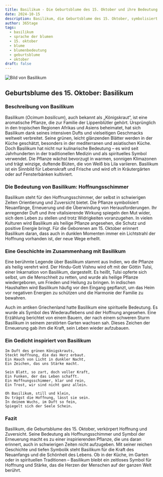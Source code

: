 ```yaml
---
title: Basilikum - Die Geburtsblume des 15. Oktober und ihre Bedeutung
date: 2024-10-15
description: Basilikum, die Geburtsblume des 15. Oktober, symbolisiert Hoffnungsschimmer. Erfahre mehr über ihre Geschichte, Bedeutung und Symbolik in der Sprache der Blumen.
author: 365tage
tags:
  - basilikum
  - sprache der blumen
  - 15. oktober
  - blume
  - blumenbedeutung
  - geburtsblume
  - oktober
draft: false
---
```


![Bild von Basilikum](https://cdn.pixabay.com/photo/2017/09/19/16/34/plant-2765798_1280.jpg#center)


## Geburtsblume des 15. Oktober: Basilikum

### Beschreibung von Basilikum

Basilikum (_Ocimum basilicum_), auch bekannt als „Königskraut“, ist eine aromatische Pflanze, die zur Familie der Lippenblütler gehört. Ursprünglich in den tropischen Regionen Afrikas und Asiens beheimatet, hat sich Basilikum dank seines intensiven Dufts und vielseitigen Geschmacks weltweit verbreitet. Seine grünen, leicht glänzenden Blätter werden in der Küche geschätzt, besonders in der mediterranen und asiatischen Küche. Doch Basilikum hat nicht nur kulinarische Bedeutung – es wird seit Jahrhunderten in der traditionellen Medizin und als spirituelles Symbol verwendet. Die Pflanze wächst bevorzugt in warmen, sonnigen Klimazonen und trägt winzige, duftende Blüten, die von Weiß bis Lila variieren. Basilikum ist ein Sinnbild für Lebenskraft und Frische und wird oft in Kräutergärten oder auf Fensterbänken kultiviert.

### Die Bedeutung von Basilikum: Hoffnungsschimmer

Basilikum steht für den Hoffnungsschimmer, der selbst in schwierigen Zeiten Orientierung und Zuversicht bietet. Die Pflanze symbolisiert Neuanfänge, Erneuerung und die Überwindung von Herausforderungen. Ihr anregender Duft und ihre vitalisierende Wirkung spiegeln den Mut wider, sich dem Leben zu stellen und trotz Widrigkeiten voranzugehen. In vielen Kulturen wird Basilikum als heilige Pflanze angesehen, die Schutz und positive Energie bringt. Für die Geborenen am 15. Oktober erinnert Basilikum daran, dass auch in dunklen Momenten immer ein Lichtstrahl der Hoffnung vorhanden ist, der neue Wege erhellt.

### Eine Geschichte im Zusammenhang mit Basilikum

Eine berühmte Legende über Basilikum stammt aus Indien, wo die Pflanze als heilig verehrt wird. Der Hindu-Gott Vishnu wird oft mit der Göttin Tulsi, einer Inkarnation von Basilikum, dargestellt. Es heißt, Tulsi opferte sich selbst, um die Menschheit zu retten, und wurde als heilige Pflanze wiedergeboren, um Frieden und Heilung zu bringen. In indischen Haushalten wird Basilikum häufig vor den Eingang gepflanzt, um das Heim vor negativen Energien zu schützen und die Harmonie der Familie zu bewahren.

Auch im antiken Griechenland hatte Basilikum eine spirituelle Bedeutung. Es wurde als Symbol des Wiederauflebens und der Hoffnung angesehen. Eine Erzählung berichtet von einem Bauern, der nach einem schweren Sturm Basilikum in seinem zerstörten Garten wachsen sah. Dieses Zeichen der Erneuerung gab ihm die Kraft, sein Leben wieder aufzubauen.

### Ein Gedicht inspiriert von Basilikum

```
Im Duft des grünen Königskrauts,  
Steckt Hoffnung, die das Herz erbaut.  
Ein Hauch von Licht in dunkler Nacht,  
Ein Zeichen, das uns Stärke macht.  

Sein Blatt, so zart, doch voller Kraft,  
Ein Funken, der das Leben schafft.  
Ein Hoffnungsschimmer, klar und rein,  
Ein Trost, wir sind nicht ganz allein.  

Oh Basilikum, still und klein,  
Du trägst die Hoffnung, lässt sie sein.  
In deinem Wuchs, im Duft so fein,  
Spiegelt sich der Seele Schein.  
```

### Fazit

Basilikum, die Geburtsblume des 15. Oktober, verkörpert Hoffnung und Zuversicht. Seine Bedeutung als Hoffnungsschimmer und Symbol der Erneuerung macht es zu einer inspirierenden Pflanze, die uns daran erinnert, auch in schwierigen Zeiten nicht aufzugeben. Mit seiner reichen Geschichte und tiefen Symbolik steht Basilikum für die Kraft des Neuanfangs und die Schönheit des Lebens. Ob in der Küche, im Garten oder in spirituellen Traditionen – Basilikum bleibt ein zeitloses Symbol für Hoffnung und Stärke, das die Herzen der Menschen auf der ganzen Welt berührt.